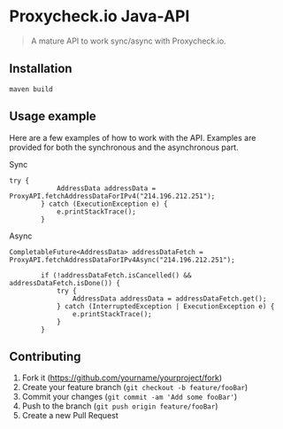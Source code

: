 # Proxycheck.io Java-API
> A mature API to work sync/async with Proxycheck.io.

## Installation

```
maven build
```

## Usage example

Here are a few examples of how to work with the API. Examples are provided for both the synchronous and the asynchronous part.

Sync
```
try {
            AddressData addressData = ProxyAPI.fetchAddressDataForIPv4("214.196.212.251");
        } catch (ExecutionException e) {
            e.printStackTrace();
        }
```

Async
```
CompletableFuture<AddressData> addressDataFetch = ProxyAPI.fetchAddressDataForIPv4Async("214.196.212.251");

        if (!addressDataFetch.isCancelled() && addressDataFetch.isDone()) {
            try {
                AddressData addressData = addressDataFetch.get();
            } catch (InterruptedException | ExecutionException e) {
                e.printStackTrace();
            }
        }
```

## Contributing

1. Fork it (<https://github.com/yourname/yourproject/fork>)
2. Create your feature branch (`git checkout -b feature/fooBar`)
3. Commit your changes (`git commit -am 'Add some fooBar'`)
4. Push to the branch (`git push origin feature/fooBar`)
5. Create a new Pull Request
